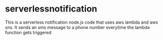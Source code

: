 # serverlessnotification
This is a serverless notification node.js code that uses aws lambda and aws sns. It sends an sms message to a phone number everytime the lambda function gets triggered
